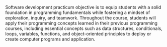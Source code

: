 Software development practicum objective is to equip students with a solid foundation in programming fundamentals while fostering a mindset of exploration, inquiry, and teamwork. Throughout the course, students will apply their programming concepts learned in their previous programming courses, including essential concepts such as data structures, conditionals, loops, variables, functions, and object-oriented principles to deploy or create computer programs and application.
